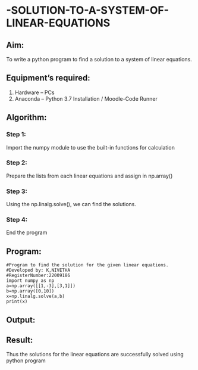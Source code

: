 # -SOLUTION-TO-A-SYSTEM-OF-LINEAR-EQUATIONS
## Aim:
To write a python program to find a solution to a system of linear equations.
## Equipment’s required:
1. 	Hardware – PCs
2. 	Anaconda – Python 3.7 Installation / Moodle-Code Runner
## Algorithm:
### Step 1: 
Import the numpy module to use the built-in functions for calculation
### Step 2: 
Prepare the lists from each linear equations and assign in np.array()
### Step 3: 
Using the np.linalg.solve(), we can find the solutions.
### Step 4: 
End the program
## Program:
```
#Program to find the solution for the given linear equations.
#Developed by: K,NIVETHA
#RegisterNumber:22009186
import numpy as np 
a=np.array([[1,-3],[3,1]])
b=np.array([0,10])
x=np.linalg.solve(a,b)
print(x)
```
## Output:
## Result: 
Thus the solutions for the linear equations are successfully solved using python program

